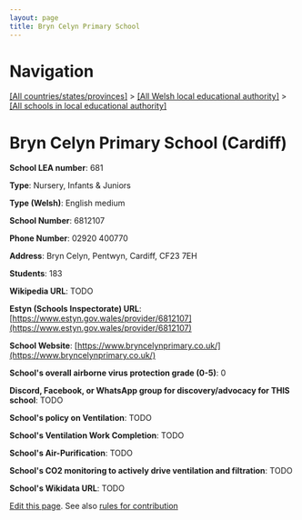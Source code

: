 ```yaml
---
layout: page
title: Bryn Celyn Primary School
---
```

# Navigation

[[All countries/states/provinces]](../../..) > [[All Welsh local educational authority]](../..) > [[All schools in local educational authority]](..)

# Bryn Celyn Primary School (Cardiff)

**School LEA number**: 681

**Type**: Nursery, Infants & Juniors

**Type (Welsh)**: English medium

**School Number**: 6812107

**Phone Number**: 02920 400770

**Address**: Bryn Celyn, Pentwyn, Cardiff, CF23 7EH

**Students**: 183

**Wikipedia URL**: TODO

**Estyn (Schools Inspectorate) URL**: [https://www.estyn.gov.wales/provider/6812107](https://www.estyn.gov.wales/provider/6812107)

**School Website**: [https://www.bryncelynprimary.co.uk/](https://www.bryncelynprimary.co.uk/)

**School's overall airborne virus protection grade (0-5)**: 0

**Discord, Facebook, or WhatsApp group for discovery/advocacy for THIS school**: TODO

**School's policy on Ventilation**: TODO

**School's Ventilation Work Completion**: TODO

**School's Air-Purification**: TODO

**School's CO2 monitoring to actively drive ventilation and filtration**: TODO

**School's Wikidata URL**: TODO




[Edit this page](https://github.com/VentilationProject/Wales/edit/prif/./Cardiff/Bryn_Celyn_Primary_School.md). See also [rules for contribution](../../../contribution-rules/)